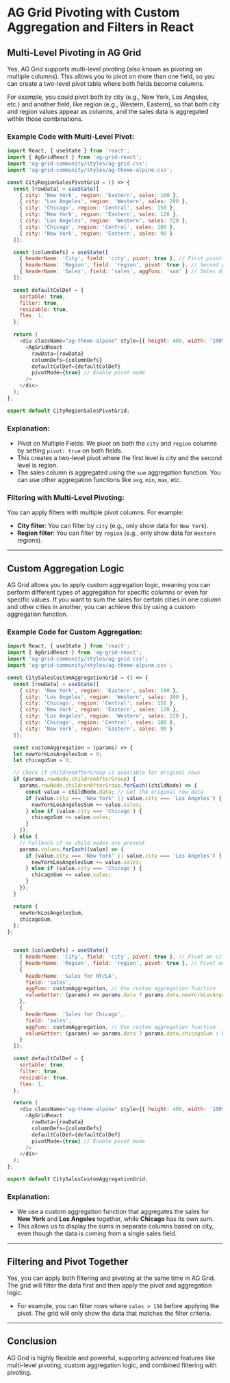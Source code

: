 
# AG Grid Pivoting with Custom Aggregation and Filters in React

## Multi-Level Pivoting in AG Grid

Yes, AG Grid supports multi-level pivoting (also known as pivoting on multiple columns). This allows you to pivot on more than one field, so you can create a two-level pivot table where both fields become columns.

For example, you could pivot both by city (e.g., New York, Los Angeles, etc.) and another field, like region (e.g., Western, Eastern), so that both city and region values appear as columns, and the sales data is aggregated within those combinations.

### Example Code with Multi-Level Pivot:

```javascript
import React, { useState } from 'react';
import { AgGridReact } from 'ag-grid-react';
import 'ag-grid-community/styles/ag-grid.css';
import 'ag-grid-community/styles/ag-theme-alpine.css';

const CityRegionSalesPivotGrid = () => {
  const [rowData] = useState([
    { city: 'New York', region: 'Eastern', sales: 100 },
    { city: 'Los Angeles', region: 'Western', sales: 200 },
    { city: 'Chicago', region: 'Central', sales: 150 },
    { city: 'New York', region: 'Eastern', sales: 120 },
    { city: 'Los Angeles', region: 'Western', sales: 220 },
    { city: 'Chicago', region: 'Central', sales: 180 },
    { city: 'New York', region: 'Eastern', sales: 90 }
  ]);

  const [columnDefs] = useState([
    { headerName: 'City', field: 'city', pivot: true }, // First pivot on city
    { headerName: 'Region', field: 'region', pivot: true }, // Second pivot on region
    { headerName: 'Sales', field: 'sales', aggFunc: 'sum' } // Sales data aggregated using sum
  ]);

  const defaultColDef = {
    sortable: true,
    filter: true,
    resizable: true,
    flex: 1,
  };

  return (
    <div className="ag-theme-alpine" style={{ height: 400, width: '100%' }}>
      <AgGridReact
        rowData={rowData}
        columnDefs={columnDefs}
        defaultColDef={defaultColDef}
        pivotMode={true} // Enable pivot mode
      />
    </div>
  );
};

export default CityRegionSalesPivotGrid;
```

### Explanation:
- Pivot on Multiple Fields: We pivot on both the `city` and `region` columns by setting `pivot: true` on both fields.
- This creates a two-level pivot where the first level is city and the second level is region.
- The sales column is aggregated using the `sum` aggregation function. You can use other aggregation functions like `avg`, `min`, `max`, etc.

### Filtering with Multi-Level Pivoting:
You can apply filters with multiple pivot columns. For example:
- **City filter**: You can filter by `city` (e.g., only show data for `New York`).
- **Region filter**: You can filter by `region` (e.g., only show data for `Western` regions).

---

## Custom Aggregation Logic

AG Grid allows you to apply custom aggregation logic, meaning you can perform different types of aggregation for specific columns or even for specific values. If you want to sum the sales for certain cities in one column and other cities in another, you can achieve this by using a custom aggregation function.

### Example Code for Custom Aggregation:

```javascript
import React, { useState } from 'react';
import { AgGridReact } from 'ag-grid-react';
import 'ag-grid-community/styles/ag-grid.css';
import 'ag-grid-community/styles/ag-theme-alpine.css';

const CitySalesCustomAggregationGrid = () => {
  const [rowData] = useState([
    { city: 'New York', region: 'Eastern', sales: 100 },
    { city: 'Los Angeles', region: 'Western', sales: 200 },
    { city: 'Chicago', region: 'Central', sales: 150 },
    { city: 'New York', region: 'Eastern', sales: 120 },
    { city: 'Los Angeles', region: 'Western', sales: 220 },
    { city: 'Chicago', region: 'Central', sales: 180 },
    { city: 'New York', region: 'Eastern', sales: 90 }
  ]);

  const customAggregation = (params) => {
  let newYorkLosAngelesSum = 0;
  let chicagoSum = 0;

  // Check if childrenAfterGroup is available for original rows
  if (params.rowNode.childrenAfterGroup) {
    params.rowNode.childrenAfterGroup.forEach((childNode) => {
      const value = childNode.data; // Get the original row data
      if (value.city === 'New York' || value.city === 'Los Angeles') {
        newYorkLosAngelesSum += value.sales;
      } else if (value.city === 'Chicago') {
        chicagoSum += value.sales;
      }
    });
  } else {
    // Fallback if no child nodes are present
    params.values.forEach((value) => {
      if (value.city === 'New York' || value.city === 'Los Angeles') {
        newYorkLosAngelesSum += value.sales;
      } else if (value.city === 'Chicago') {
        chicagoSum += value.sales;
      }
    });
  }

  return {
    newYorkLosAngelesSum,
    chicagoSum,
  };
};


  const [columnDefs] = useState([
    { headerName: 'City', field: 'city', pivot: true }, // Pivot on city
    { headerName: 'Region', field: 'region', pivot: true }, // Pivot on region
    { 
      headerName: 'Sales for NY/LA', 
      field: 'sales', 
      aggFunc: customAggregation, // Use custom aggregation function
      valueGetter: (params) => params.data ? params.data.newYorkLosAngelesSum : 0 // Display sum for New York and Los Angeles
    },
    { 
      headerName: 'Sales for Chicago', 
      field: 'sales', 
      aggFunc: customAggregation, // Use custom aggregation function
      valueGetter: (params) => params.data ? params.data.chicagoSum : 0 // Display sum for Chicago
    }
  ]);

  const defaultColDef = {
    sortable: true,
    filter: true,
    resizable: true,
    flex: 1,
  };

  return (
    <div className="ag-theme-alpine" style={{ height: 400, width: '100%' }}>
      <AgGridReact
        rowData={rowData}
        columnDefs={columnDefs}
        defaultColDef={defaultColDef}
        pivotMode={true} // Enable pivot mode
      />
    </div>
  );
};

export default CitySalesCustomAggregationGrid;
```

### Explanation:
- We use a custom aggregation function that aggregates the sales for **New York** and **Los Angeles** together, while **Chicago** has its own sum.
- This allows us to display the sums in separate columns based on city, even though the data is coming from a single sales field.

---

## Filtering and Pivot Together

Yes, you can apply both filtering and pivoting at the same time in AG Grid. The grid will filter the data first and then apply the pivot and aggregation logic.

- For example, you can filter rows where `sales > 150` before applying the pivot. The grid will only show the data that matches the filter criteria.

---

## Conclusion

AG Grid is highly flexible and powerful, supporting advanced features like multi-level pivoting, custom aggregation logic, and combined filtering with pivoting.
